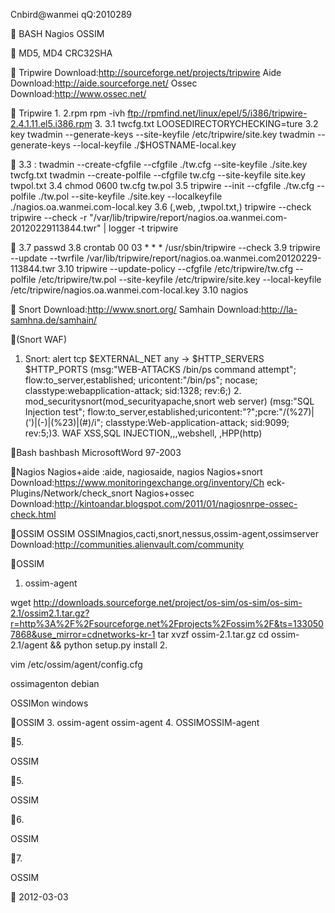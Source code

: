 
 Cnbird@wanmei qQ:2010289



   BASH Nagios OSSIM




     


    MD5, MD4 CRC32SHA    


 Tripwire Download:http://sourceforge.net/projects/tripwire  Aide Download:http://aide.sourceforge.net/  Ossec Download:http://www.ossec.net/


 Tripwire 1. 2.rpm rpm -ivh ftp://rpmfind.net/linux/epel/5/i386/tripwire-2.4.1.11.el5.i386.rpm 3. 3.1 twcfg.txt LOOSEDIRECTORYCHECKING=ture  3.2 key twadmin --generate-keys --site-keyfile /etc/tripwire/site.key twadmin --generate-keys --local-keyfile ./$HOSTNAME-local.key


3.3 :  twadmin --create-cfgfile --cfgfile ./tw.cfg --site-keyfile ./site.key twcfg.txt twadmin --create-polfile --cfgfile tw.cfg --site-keyfile site.key twpol.txt 3.4  chmod 0600 tw.cfg tw.pol 3.5  tripwire --init --cfgfile ./tw.cfg --polfile ./tw.pol --site-keyfile ./site.key --localkeyfile ./nagios.oa.wanmei.com-local.key 3.6 (,web, ,twpol.txt,) tripwire --check tripwire --check -r "/var/lib/tripwire/report/nagios.oa.wanmei.com-20120229113844.twr" | logger -t tripwire


 3.7  passwd  3.8 crontab 00 03 * * * /usr/sbin/tripwire --check  3.9  tripwire --update --twrfile /var/lib/tripwire/report/nagios.oa.wanmei.com20120229-113844.twr  3.10  tripwire --update-policy --cfgfile /etc/tripwire/tw.cfg --polfile /etc/tripwire/tw.pol --site-keyfile /etc/tripwire/site.key --local-keyfile /etc/tripwire/nagios.oa.wanmei.com-local.key  3.10 nagios


 Snort Download:http://www.snort.org/  Samhain Download:http://la-samhna.de/samhain/

(Snort WAF)
1. Snort:
alert tcp $EXTERNAL_NET any -> $HTTP_SERVERS $HTTP_PORTS (msg:"WEB-ATTACKS /bin/ps command attempt"; flow:to_server,established; uricontent:"/bin/ps"; nocase; classtype:webapplication-attack; sid:1328; rev:6;) 2. mod_securitysnort(mod_securityapache,snort web server)
(msg:"SQL Injection test"; flow:to_server,established;uricontent:"?";pcre:"/(\%27)|(\')|(\-\)|(%23)|(#)/i"; classtype:Web-application-attack; sid:9099; rev:5;)3.  WAF XSS,SQL INJECTION,,,webshell, ,HPP(http)

Bash
 bashbash
MicrosoftWord 97-2003

Nagios
 Nagios+aide :aide, nagiosaide, nagios  Nagios+snort Download:https://www.monitoringexchange.org/inventory/Ch eck-Plugins/Network/check_snort Nagios+ossec Download:http://kintoandar.blogspot.com/2011/01/nagiosnrpe-ossec-check.html

OSSIM
 OSSIM OSSIMnagios,cacti,snort,nessus,ossim-agent,ossimserver Download:http://communities.alienvault.com/community

OSSIM

1. ossim-agent

wget http://downloads.sourceforge.net/project/os-sim/os-sim/os-sim-2.1/ossim2.1.tar.gz?r=http%3A%2F%2Fsourceforge.net%2Fprojects%2Fossim%2F&ts=1330507868&use_mirror=cdnetworks-kr-1 tar xvzf ossim-2.1.tar.gz cd ossim-2.1/agent && python setup.py install
2. 

vim /etc/ossim/agent/config.cfg 

ossimagenton debian

OSSIMon windows

OSSIM
3. ossim-agent ossim-agent 4. OSSIMOSSIM-agent

5.

OSSIM

5. 

OSSIM

6. 

OSSIM

7. 

OSSIM


2012-03-03



